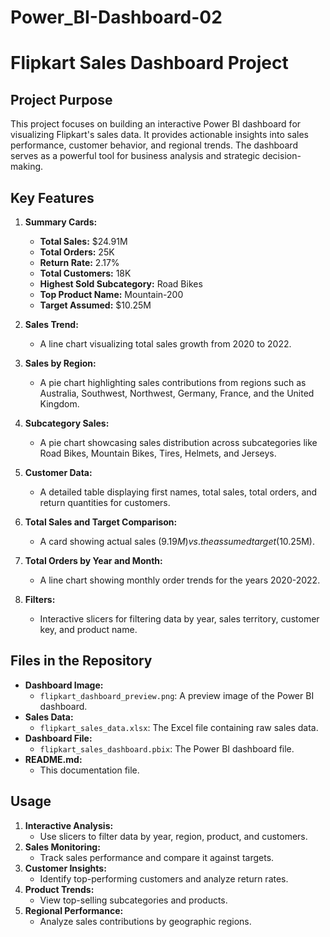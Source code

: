 # Power_BI-Dashboard-02
# Flipkart Sales Dashboard Project

## Project Purpose
This project focuses on building an interactive Power BI dashboard for visualizing Flipkart's sales data. It provides actionable insights into sales performance, customer behavior, and regional trends. The dashboard serves as a powerful tool for business analysis and strategic decision-making.

## Key Features

1. **Summary Cards:**
   - **Total Sales:** $24.91M
   - **Total Orders:** 25K
   - **Return Rate:** 2.17%
   - **Total Customers:** 18K
   - **Highest Sold Subcategory:** Road Bikes
   - **Top Product Name:** Mountain-200
   - **Target Assumed:** $10.25M

2. **Sales Trend:**
   - A line chart visualizing total sales growth from 2020 to 2022.

3. **Sales by Region:**
   - A pie chart highlighting sales contributions from regions such as Australia, Southwest, Northwest, Germany, France, and the United Kingdom.

4. **Subcategory Sales:**
   - A pie chart showcasing sales distribution across subcategories like Road Bikes, Mountain Bikes, Tires, Helmets, and Jerseys.

5. **Customer Data:**
   - A detailed table displaying first names, total sales, total orders, and return quantities for customers.

6. **Total Sales and Target Comparison:**
   - A card showing actual sales ($9.19M) vs. the assumed target ($10.25M).

7. **Total Orders by Year and Month:**
   - A line chart showing monthly order trends for the years 2020-2022.

8. **Filters:**
   - Interactive slicers for filtering data by year, sales territory, customer key, and product name.

## Files in the Repository

- **Dashboard Image:**
  - `flipkart_dashboard_preview.png`: A preview image of the Power BI dashboard.
- **Sales Data:**
  - `flipkart_sales_data.xlsx`: The Excel file containing raw sales data.
- **Dashboard File:**
  - `flipkart_sales_dashboard.pbix`: The Power BI dashboard file.
- **README.md:**
  - This documentation file.

## Usage

1. **Interactive Analysis:**
   - Use slicers to filter data by year, region, product, and customers.
2. **Sales Monitoring:**
   - Track sales performance and compare it against targets.
3. **Customer Insights:**
   - Identify top-performing customers and analyze return rates.
4. **Product Trends:**
   - View top-selling subcategories and products.
5. **Regional Performance:**
   - Analyze sales contributions by geographic regions.




